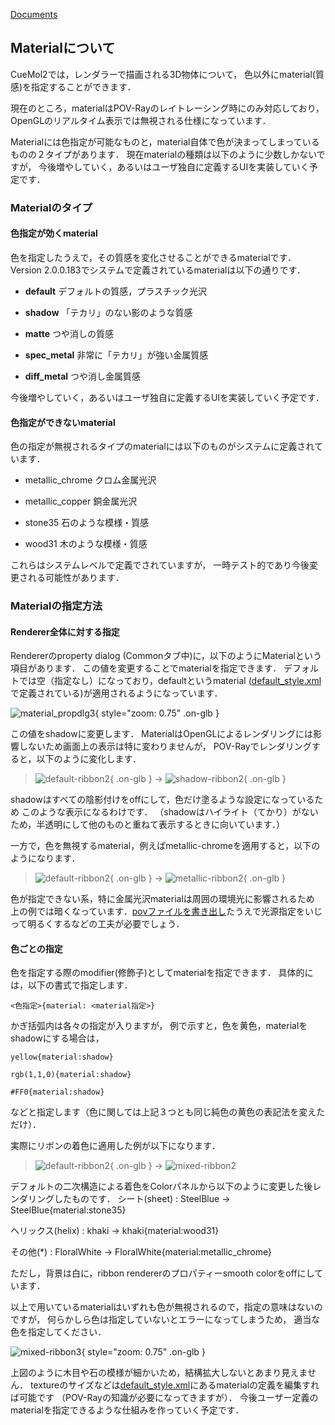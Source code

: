 [Documents](../Documents)
## Materialについて
CueMol2では，レンダラーで描画される3D物体について，
色以外にmaterial(質感)を指定することができます．

現在のところ，materialはPOV-Rayのレイトレーシング時にのみ対応しており，
OpenGLのリアルタイム表示では無視される仕様になっています．

Materialには色指定が可能なものと，material自体で色が決まってしまっているものの２タイプがあります．
現在materialの種類は以下のように少数しかないですが，
今後増やしていく，あるいはユーザ独自に定義するUIを実装していく予定です．

### Materialのタイプ
#### 色指定が効くmaterial
色を指定したうえで，その質感を変化させることができるmaterialです．
Version 2.0.0.183でシステムで定義されているmaterialは以下の通りです．

-  **default** デフォルトの質感，プラスチック光沢

-  **shadow** 「テカリ」のない影のような質感

-  **matte** つや消しの質感

-  **spec_metal** 非常に「テカリ」が強い金属質感

-  **diff_metal** つや消し金属質感

今後増やしていく，あるいはユーザ独自に定義するUIを実装していく予定です．

#### 色指定ができないmaterial
色の指定が無視されるタイプのmaterialには以下のものがシステムに定義されています．

- metallic_chrome クロム金属光沢

- metallic_copper 銅金属光沢

- stone35 石のような模様・質感

- wood31 木のような模様・質感

これらはシステムレベルで定義でされていますが，
一時テスト的であり今後変更される可能性があります．

### Materialの指定方法
#### Renderer全体に対する指定
Rendererのproperty dialog (Commonタブ中)に，以下のようにMaterialという項目があります．
この値を変更することでmaterialを指定できます．
デフォルトでは空（指定なし）になっており，defaultというmaterial
([default_style.xml](../cuemol2/Style)で定義されている)が適用されるようになっています．

![material_propdlg3](../assets/images/cuemol2/Material/material_propdlg3.png){ style="zoom: 0.75" .on-glb }

この値をshadowに変更します．
MaterialはOpenGLによるレンダリングには影響しないため画面上の表示は特に変わりませんが，
POV-Rayでレンダリングすると，以下のように変化します．

> ![default-ribbon2](../assets/images/cuemol2/Material/default-ribbon2.png){ .on-glb } → ![shadow-ribbon2](../assets/images/cuemol2/Material/shadow-ribbon2.png){ .on-glb }

shadowはすべての陰影付けをoffにして，色だけ塗るような設定になっているため
このような表示になるわけです．
（shadowはハイライト（てかり）がないため，半透明にして他のものと重ねて表示するときに向いています．）

一方で，色を無視するmaterial，例えばmetallic-chromeを適用すると，以下のようになります．

> ![default-ribbon2](../assets/images/cuemol2/Material/default-ribbon2.png){ .on-glb } → ![metallic-ribbon2](../assets/images/cuemol2/Material/metallic-ribbon2.png){ .on-glb }

色が指定できない系，特に金属光沢materialは周囲の環境光に影響されるため
上の例では暗くなっています．[povファイルを書き出し](../cuemol2/ImageExport)たうえで光源指定をいじって明るくするなどの工夫が必要でしょう．


#### 色ごとの指定
色を指定する際のmodifier(修飾子)としてmaterialを指定できます．
具体的には，以下の書式で指定します．
```
<色指定>{material: <material指定>}
```
かぎ括弧内は各々の指定が入りますが，
例で示すと，色を黄色，materialをshadowにする場合は，
```
yellow{material:shadow}
```
```
rgb(1,1,0){material:shadow}
```
```
#FF0{material:shadow}
```
などと指定します（色に関しては上記３つとも同じ純色の黄色の表記法を変えただけ）．

実際にリボンの着色に適用した例が以下になります．

> ![default-ribbon2](../assets/images/cuemol2/Material/default-ribbon2.png){ .on-glb } → ![mixed-ribbon2](../assets/images/cuemol2/Material/mixed-ribbon2.png)

デフォルトの二次構造による着色をColorパネルから以下のように変更した後レンダリングしたものです．
シート(sheet)
:   SteelBlue → SteelBlue{material:stone35}

ヘリックス(helix)
:   khaki → khaki{material:wood31}

その他(*)
:   FloralWhite → FloralWhite{material:metallic_chrome}


ただし，背景は白に，ribbon rendererのプロパティーsmooth colorをoffにしています．

以上で用いているmaterialはいずれも色が無視されるので，指定の意味はないのですが，
何らかしら色は指定していないとエラーになってしまうため，
適当な色を指定してください．


![mixed-ribbon3](../assets/images/cuemol2/Material/mixed-ribbon3.png){ style="zoom: 0.75" .on-glb }


上図のように木目や石の模様が細かいため，結構拡大しないとあまり見えません．
textureのサイズなどは[default_style.xml](../cuemol2/Style)にあるmaterialの定義を編集すれば可能です
（POV-Rayの知識が必要になってきますが）．
今後ユーザー定義のmaterialを指定できるような仕組みを作っていく予定です．
